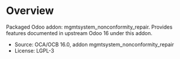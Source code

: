 # Overview

Packaged Odoo addon: mgmtsystem_nonconformity_repair. Provides features documented in upstream Odoo 16 under this addon.

- Source: OCA/OCB 16.0, addon mgmtsystem_nonconformity_repair
- License: LGPL-3
